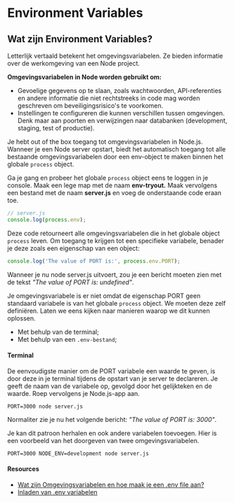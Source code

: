 # Environment Variables

## Wat zijn Environment Variables?&#x20;

Letterlijk vertaald betekent het omgevingsvariabelen. Ze bieden informatie over de werkomgeving van een Node project.&#x20;

**Omgevingsvariabelen in Node worden gebruikt om:**

* Gevoelige gegevens op te slaan, zoals wachtwoorden, API-referenties en andere informatie die niet rechtstreeks in code mag worden geschreven om beveiligingsrisico's te voorkomen.&#x20;
* Instellingen te configureren die kunnen verschillen tussen omgevingen. Denk maar aan poorten en verwijzingen naar databanken (development, staging, test of productie).

Je hebt out of the box toegang tot omgevingsvariabelen in Node.js. Wanneer je een Node server opstart, biedt het automatisch toegang tot alle bestaande omgevingsvariabelen door een env-object te maken binnen het globale `process` object.

Ga je gang en probeer het globale `process` object eens te loggen in je console. Maak een lege map met de naam **env-tryout.** Maak vervolgens een bestand met de naam **server.js** en voeg de onderstaande code eraan toe.

```javascript
// server.js
console.log(process.env);
```

Deze code retourneert alle omgevingsvariabelen die in het globale object `process` leven. Om toegang te krijgen tot een specifieke variabele, benader je deze zoals een eigenschap van een object:

```javascript
console.log('The value of PORT is:', process.env.PORT);
```

Wanneer je nu node server.js uitvoert, zou je een bericht moeten zien met de tekst _"The value of PORT is: undefined"_.

Je omgevingsvariabele is er niet omdat de eigenschap PORT geen standaard variabele is van het globale `process` object. We moeten deze zelf definiëren. Laten we eens kijken naar manieren waarop we dit kunnen oplossen.

* Met behulp van de terminal;
* Met behulp van een `.env-bestand`;

#### Terminal

De eenvoudigste manier om de PORT variabele een waarde te geven, is door deze in je terminal tijdens de opstart van je server te declareren. Je geeft de naam van de variabele op, gevolgd door het gelijkteken en de waarde. Roep vervolgens je Node.js-app aan.

```
PORT=3000 node server.js
```

Normaliter zie je nu het volgende bericht:  _"The value of PORT is: 3000"_.

Je kan dit patroon herhalen en ook andere variabelen toevoegen. Hier is een voorbeeld van het doorgeven van twee omgevingsvariabelen.

```
PORT=3000 NODE_ENV=development node server.js
```

#### Resources

* [Wat zijn Omgevingsvariabelen en hoe maak je een .env file aan?](https://www.codementor.io/@parthibakumarmurugesan/what-is-env-how-to-set-up-and-run-a-env-file-in-node-1pnyxw9yxj)
* [Inladen van .env variabelen](https://www.npmjs.com/package/dotenv)

